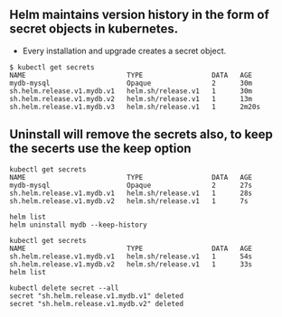 ## Helm maintains version history in the form of secret objects in kubernetes.
 - Every installation and upgrade creates a secret object.
```
$ kubectl get secrets
NAME                         TYPE                 DATA   AGE
mydb-mysql                   Opaque               2      30m
sh.helm.release.v1.mydb.v1   helm.sh/release.v1   1      30m
sh.helm.release.v1.mydb.v2   helm.sh/release.v1   1      13m
sh.helm.release.v1.mydb.v3   helm.sh/release.v1   1      2m20s
```

## Uninstall will remove the secrets also, to keep the secerts use the keep option
```
kubectl get secrets
NAME                         TYPE                 DATA   AGE
mydb-mysql                   Opaque               2      27s
sh.helm.release.v1.mydb.v1   helm.sh/release.v1   1      28s
sh.helm.release.v1.mydb.v2   helm.sh/release.v1   1      7s

helm list
helm uninstall mydb --keep-history

kubectl get secrets
NAME                         TYPE                 DATA   AGE
sh.helm.release.v1.mydb.v1   helm.sh/release.v1   1      54s
sh.helm.release.v1.mydb.v2   helm.sh/release.v1   1      33s
helm list

kubectl delete secret --all
secret "sh.helm.release.v1.mydb.v1" deleted
secret "sh.helm.release.v1.mydb.v2" deleted

```
